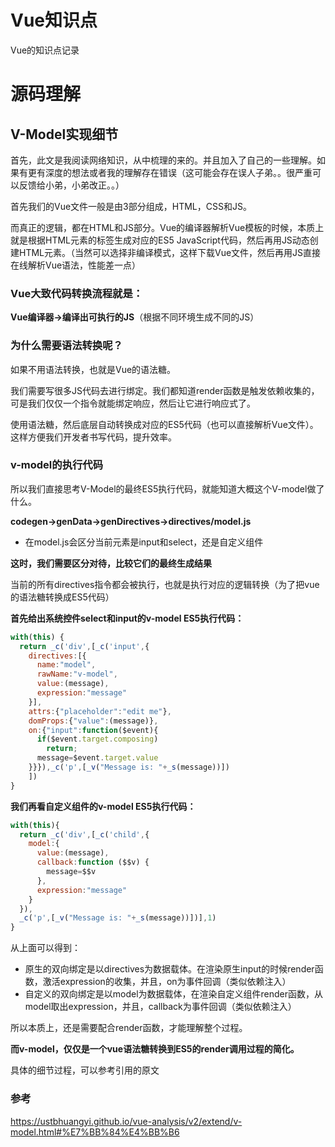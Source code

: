 # Vue知识点

Vue的知识点记录

# 源码理解

## V-Model实现细节

首先，此文是我阅读网络知识，从中梳理的来的。并且加入了自己的一些理解。如果有更有深度的想法或者我的理解存在错误（这可能会存在误人子弟。。很严重可以反馈给小弟，小弟改正。。）

首先我们的Vue文件一般是由3部分组成，HTML，CSS和JS。

而真正的逻辑，都在HTML和JS部分。Vue的编译器解析Vue模板的时候，本质上就是根据HTML元素的标签生成对应的ES5 JavaScript代码，然后再用JS动态创建HTML元素。（当然可以选择非编译模式，这样下载Vue文件，然后再用JS直接在线解析Vue语法，性能差一点）

### **Vue大致代码转换流程就是：**

**Vue编译器->编译出可执行的JS**（根据不同环境生成不同的JS）

### 为什么需要语法转换呢？

如果不用语法转换，也就是Vue的语法糖。

我们需要写很多JS代码去进行绑定。我们都知道render函数是触发依赖收集的，可是我们仅仅一个指令就能绑定响应，然后让它进行响应式了。

使用语法糖，然后底层自动转换成对应的ES5代码（也可以直接解析Vue文件）。这样方便我们开发者书写代码，提升效率。

### v-model的执行代码

所以我们直接思考V-Model的最终ES5执行代码，就能知道大概这个V-model做了什么。

**codegen->genData->genDirectives->directives/model.js**

- 在model.js会区分当前元素是input和select，还是自定义组件

**这时，我们需要区分对待，比较它们的最终生成结果**

当前的所有directives指令都会被执行，也就是执行对应的逻辑转换（为了把vue的语法糖转换成ES5代码）

**首先给出系统控件select和input的v-model ES5执行代码：**

```js
with(this) {
  return _c('div',[_c('input',{
    directives:[{
      name:"model",
      rawName:"v-model",
      value:(message),
      expression:"message"
    }],
    attrs:{"placeholder":"edit me"},
    domProps:{"value":(message)},
    on:{"input":function($event){
      if($event.target.composing)
        return;
      message=$event.target.value
    }}}),_c('p',[_v("Message is: "+_s(message))])
    ])
}
```

**我们再看自定义组件的v-model ES5执行代码：**

```js
with(this){
  return _c('div',[_c('child',{
    model:{
      value:(message),
      callback:function ($$v) {
        message=$$v
      },
      expression:"message"
    }
  }),
  _c('p',[_v("Message is: "+_s(message))])],1)
}
```

从上面可以得到：

- 原生的双向绑定是以directives为数据载体。在渲染原生input的时候render函数，激活expression的收集，并且，on为事件回调（类似依赖注入）
- 自定义的双向绑定是以model为数据载体，在渲染自定义组件render函数，从model取出expression，并且，callback为事件回调（类似依赖注入）

所以本质上，还是需要配合render函数，才能理解整个过程。

**而v-model，仅仅是一个vue语法糖转换到ES5的render调用过程的简化。**

具体的细节过程，可以参考引用的原文

### 参考

https://ustbhuangyi.github.io/vue-analysis/v2/extend/v-model.html#%E7%BB%84%E4%BB%B6